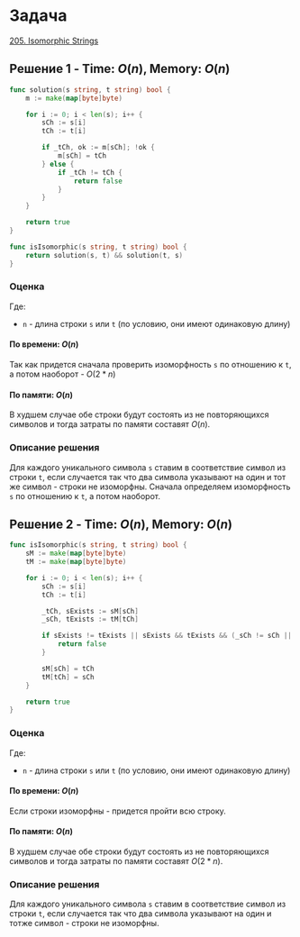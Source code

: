 # Задача

[205. Isomorphic Strings](https://leetcode.com/problems/isomorphic-strings/)


## Решение 1 - Time: $O(n)$, Memory: $O(n)$

```go
func solution(s string, t string) bool {
    m := make(map[byte]byte)

    for i := 0; i < len(s); i++ {
        sCh := s[i]
        tCh := t[i]

        if _tCh, ok := m[sCh]; !ok {
            m[sCh] = tCh
        } else {
            if _tCh != tCh {
                return false
            }
        }
    }

    return true
}

func isIsomorphic(s string, t string) bool {
    return solution(s, t) && solution(t, s)
}
```

### Оценка 
Где:
* `n` - длина строки `s` или `t` (по условию, они имеют одинаковую длину)

#### По времени: $O(n)$

Так как придется сначала проверить изоморфность `s` по отношению к `t`, а потом наоборот - $O(2*n)$

#### По памяти: $O(n)$
В худшем случае обе строки будут состоять из не повторяющихся символов и тогда затраты по памяти составят $O(n)$.


### Описание решения

Для каждого уникального символа `s` ставим в соответствие символ из строки `t`, если случается так что два символа указывают на один и тот же символ - строки не изоморфны. Сначала определяем изоморфность `s` по отношению к `t`, а потом наоборот.

## Решение 2 - Time: $O(n)$,  Memory: $O(n)$

```go
func isIsomorphic(s string, t string) bool {
    sM := make(map[byte]byte)
    tM := make(map[byte]byte)

    for i := 0; i < len(s); i++ {
        sCh := s[i]
        tCh := t[i]

        _tCh, sExists := sM[sCh]
        _sCh, tExists := tM[tCh]

        if sExists != tExists || sExists && tExists && (_sCh != sCh || _tCh != tCh) {
            return false
        }

        sM[sCh] = tCh
        tM[tCh] = sCh
    }

    return true
}
```

### Оценка 
Где:
* `n` - длина строки `s` или `t` (по условию, они имеют одинаковую длину)

#### По времени: $O(n)$

Если строки изоморфны - придется пройти всю строку.

#### По памяти: $O(n)$
В худшем случае обе строки будут состоять из не повторяющихся символов и тогда затраты по памяти составят $O(2*n)$.


### Описание решения

Для каждого уникального символа `s` ставим в соответствие символ из строки `t`, если случается так что два символа указывают на один и тотже символ - строки не изоморфны. 

